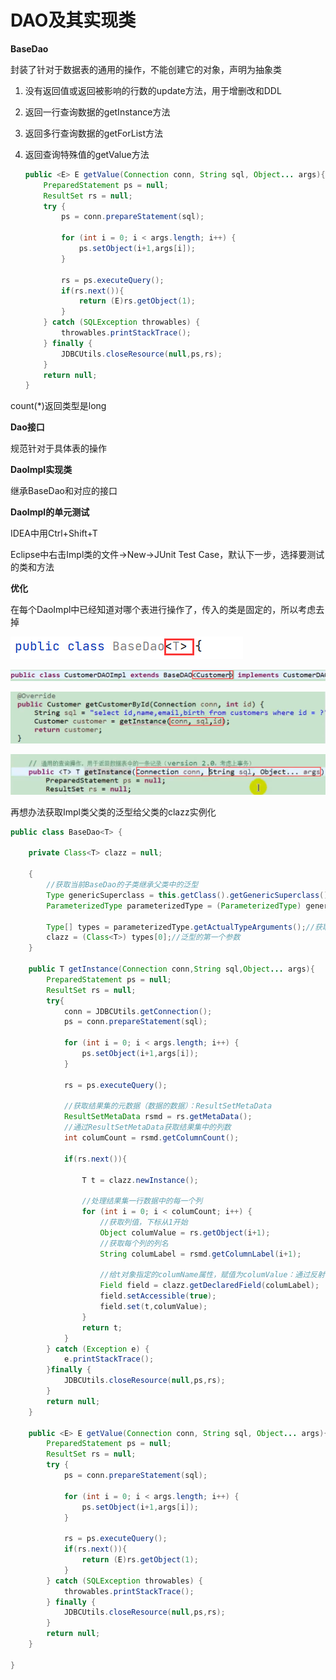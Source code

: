 # DAO及其实现类

**BaseDao**

封装了针对于数据表的通用的操作，不能创建它的对象，声明为抽象类

1. 没有返回值或返回被影响的行数的update方法，用于增删改和DDL

2. 返回一行查询数据的getInstance方法

3. 返回多行查询数据的getForList方法

4. 返回查询特殊值的getValue方法

   ```java
   public <E> E getValue(Connection conn, String sql, Object... args){
       PreparedStatement ps = null;
       ResultSet rs = null;
       try {
           ps = conn.prepareStatement(sql);
   
           for (int i = 0; i < args.length; i++) {
               ps.setObject(i+1,args[i]);
           }
   
           rs = ps.executeQuery();
           if(rs.next()){
               return (E)rs.getObject(1);
           }
       } catch (SQLException throwables) {
           throwables.printStackTrace();
       } finally {
           JDBCUtils.closeResource(null,ps,rs);
       }
       return null;
   }
   ```

count(*)返回类型是long

**Dao接口**

规范针对于具体表的操作

**DaoImpl实现类**

继承BaseDao和对应的接口

**DaoImpl的单元测试**

IDEA中用Ctrl+Shift+T

Eclipse中右击Impl类的文件$\rightarrow$New$\rightarrow$JUnit Test Case，默认下一步，选择要测试的类和方法

**优化**

在每个DaoImpl中已经知道对哪个表进行操作了，传入的类是固定的，所以考虑去掉

![image-20210720225050886](https://raw.githubusercontent.com/xzx-summer/image/main/img/20210720225050.png)

![image-20210720225007051](https://raw.githubusercontent.com/xzx-summer/image/main/img/20210720225007.png)

![image-20210720225151773](https://raw.githubusercontent.com/xzx-summer/image/main/img/20210720225151.png)

![image-20210720225251324](https://raw.githubusercontent.com/xzx-summer/image/main/img/20210720225258.png)

再想办法获取Impl类父类的泛型给父类的clazz实例化

```java
public class BaseDao<T> {

    private Class<T> clazz = null;

    {
        //获取当前BaseDao的子类继承父类中的泛型
        Type genericSuperclass = this.getClass().getGenericSuperclass();
        ParameterizedType parameterizedType = (ParameterizedType) genericSuperclass;
        
        Type[] types = parameterizedType.getActualTypeArguments();//获取了父类的泛型参数
        clazz = (Class<T>) types[0];//泛型的第一个参数
    }

    public T getInstance(Connection conn,String sql,Object... args){
        PreparedStatement ps = null;
        ResultSet rs = null;
        try{
            conn = JDBCUtils.getConnection();
            ps = conn.prepareStatement(sql);

            for (int i = 0; i < args.length; i++) {
                ps.setObject(i+1,args[i]);
            }

            rs = ps.executeQuery();

            //获取结果集的元数据（数据的数据）：ResultSetMetaData
            ResultSetMetaData rsmd = rs.getMetaData();
            //通过ResultSetMetaData获取结果集中的列数
            int columCount = rsmd.getColumnCount();

            if(rs.next()){

                T t = clazz.newInstance();

                //处理结果集一行数据中的每一个列
                for (int i = 0; i < columCount; i++) {
                    //获取列值，下标从1开始
                    Object columValue = rs.getObject(i+1);
                    //获取每个列的列名
                    String columLabel = rsmd.getColumnLabel(i+1);

                    //给t对象指定的columName属性，赋值为columValue：通过反射
                    Field field = clazz.getDeclaredField(columLabel);
                    field.setAccessible(true);
                    field.set(t,columValue);
                }
                return t;
            }
        } catch (Exception e) {
            e.printStackTrace();
        }finally {
            JDBCUtils.closeResource(null,ps,rs);
        }
        return null;
    }

    public <E> E getValue(Connection conn, String sql, Object... args){
        PreparedStatement ps = null;
        ResultSet rs = null;
        try {
            ps = conn.prepareStatement(sql);

            for (int i = 0; i < args.length; i++) {
                ps.setObject(i+1,args[i]);
            }

            rs = ps.executeQuery();
            if(rs.next()){
                return (E)rs.getObject(1);
            }
        } catch (SQLException throwables) {
            throwables.printStackTrace();
        } finally {
            JDBCUtils.closeResource(null,ps,rs);
        }
        return null;
    }

}
```